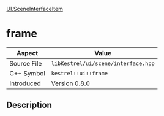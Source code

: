 [UI.SceneInterfaceItem](index)
# frame
| Aspect | Value |
| --- | --- |
| Source File | `libKestrel/ui/scene/interface.hpp` |
| C++ Symbol | `kestrel::ui::frame` |
| Introduced | Version 0.8.0 |
## Description

